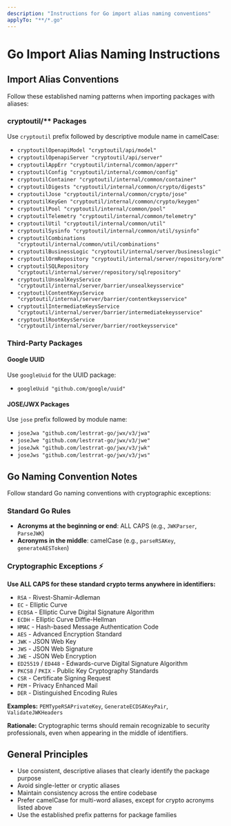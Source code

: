 ```yaml
---
description: "Instructions for Go import alias naming conventions"
applyTo: "**/*.go"
---
```

# Go Import Alias Naming Instructions

## Import Alias Conventions

Follow these established naming patterns when importing packages with aliases:

### cryptoutil/** Packages
Use `cryptoutil` prefix followed by descriptive module name in camelCase:
- `cryptoutilOpenapiModel "cryptoutil/api/model"`
- `cryptoutilOpenapiServer "cryptoutil/api/server"`
- `cryptoutilAppErr "cryptoutil/internal/common/apperr"`
- `cryptoutilConfig "cryptoutil/internal/common/config"`
- `cryptoutilContainer "cryptoutil/internal/common/container"`
- `cryptoutilDigests "cryptoutil/internal/common/crypto/digests"`
- `cryptoutilJose "cryptoutil/internal/common/crypto/jose"`
- `cryptoutilKeyGen "cryptoutil/internal/common/crypto/keygen"`
- `cryptoutilPool "cryptoutil/internal/common/pool"`
- `cryptoutilTelemetry "cryptoutil/internal/common/telemetry"`
- `cryptoutilUtil "cryptoutil/internal/common/util"`
- `cryptoutilSysinfo "cryptoutil/internal/common/util/sysinfo"`
- `cryptoutilCombinations "cryptoutil/internal/common/util/combinations"`
- `cryptoutilBusinessLogic "cryptoutil/internal/server/businesslogic"`
- `cryptoutilOrmRepository "cryptoutil/internal/server/repository/orm"`
- `cryptoutilSQLRepository "cryptoutil/internal/server/repository/sqlrepository"`
- `cryptoutilUnsealKeysService "cryptoutil/internal/server/barrier/unsealkeysservice"`
- `cryptoutilContentKeysService "cryptoutil/internal/server/barrier/contentkeysservice"`
- `cryptoutilIntermediateKeysService "cryptoutil/internal/server/barrier/intermediatekeysservice"`
- `cryptoutilRootKeysService "cryptoutil/internal/server/barrier/rootkeysservice"`

### Third-Party Packages

#### Google UUID
Use `googleUuid` for the UUID package:
- `googleUuid "github.com/google/uuid"`

#### JOSE/JWX Packages
Use `jose` prefix followed by module name:
- `joseJwa "github.com/lestrrat-go/jwx/v3/jwa"`
- `joseJwe "github.com/lestrrat-go/jwx/v3/jwe"`
- `joseJwk "github.com/lestrrat-go/jwx/v3/jwk"`
- `joseJws "github.com/lestrrat-go/jwx/v3/jws"`

## Go Naming Convention Notes

Follow standard Go naming conventions with cryptographic exceptions:

### Standard Go Rules
- **Acronyms at the beginning or end**: ALL CAPS (e.g., `JWKParser`, `ParseJWK`)
- **Acronyms in the middle**: camelCase (e.g., `parseRSAKey`, `generateAESToken`)

### Cryptographic Exceptions ⚡
**Use ALL CAPS for these standard crypto terms anywhere in identifiers:**
- `RSA` - Rivest-Shamir-Adleman
- `EC` - Elliptic Curve  
- `ECDSA` - Elliptic Curve Digital Signature Algorithm
- `ECDH` - Elliptic Curve Diffie-Hellman
- `HMAC` - Hash-based Message Authentication Code
- `AES` - Advanced Encryption Standard
- `JWK` - JSON Web Key
- `JWS` - JSON Web Signature
- `JWE` - JSON Web Encryption
- `ED25519` / `ED448` - Edwards-curve Digital Signature Algorithm
- `PKCS8` / `PKIX` - Public Key Cryptography Standards
- `CSR` - Certificate Signing Request
- `PEM` - Privacy Enhanced Mail
- `DER` - Distinguished Encoding Rules

**Examples:** `PEMTypeRSAPrivateKey`, `GenerateECDSAKeyPair`, `ValidateJWKHeaders`

**Rationale:** Cryptographic terms should remain recognizable to security professionals, even when appearing in the middle of identifiers.

## General Principles

- Use consistent, descriptive aliases that clearly identify the package purpose
- Avoid single-letter or cryptic aliases
- Maintain consistency across the entire codebase
- Prefer camelCase for multi-word aliases, except for crypto acronyms listed above
- Use the established prefix patterns for package families